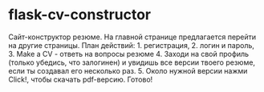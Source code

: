 # flask-cv-constructor

Сайт-конструктор резюме. На главной странице предлагается перейти на другие страницы. План действий: 1. регистрация, 2. логин и пароль, 3. Make a CV - ответь на вопросы резюме 4. Заходи на свой профиль (только убедись, что залогинен) и увидишь все версии твоего резюме, если ты создавал его несколько раз. 5. Около нужной версии нажми Click!, чтобы скачать pdf-версию. Готово!
